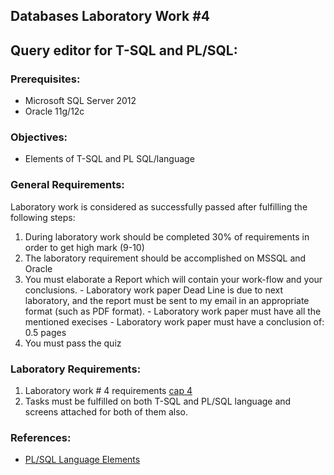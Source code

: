 ## Databases Laboratory Work #4

## Query editor for T-SQL and PL/SQL:

### Prerequisites:
  - Microsoft SQL Server 2012
  - Oracle 11g/12c

### Objectives:
  - Elements of T-SQL and PL SQL/language

### General Requirements:
  Laboratory work is considered as successfully passed after fulfilling the following steps:

  1. During laboratory work should be completed 30% of requirements in order to get high mark (9-10)
  2. The laboratory requirement should be accomplished on MSSQL and Oracle
  3. You must elaborate a Report which will contain your work-flow and your conclusions.
    - Laboratory work paper Dead Line is due to next laboratory, and the report must be sent to my email in an appropriate format (such as PDF format).
    - Laboratory work paper must have all the mentioned execises 
    - Laboratory work paper must have a conclusion of: 0.5 pages
  4. You must pass the quiz
  
### Laboratory Requirements:
   1. Laboratory work # 4 requirements [cap 4](https://drive.google.com/open?id=0B-b6xKAweMRhbGZHT2V5MlJHZDQ)
   2. Tasks must be fulfilled on both T-SQL and PL/SQL language and screens attached for both of them also.
   
### References:
  - [PL/SQL Language Elements](https://docs.oracle.com/cd/B19306_01/appdev.102/b14261/selectinto_statement.htm)



